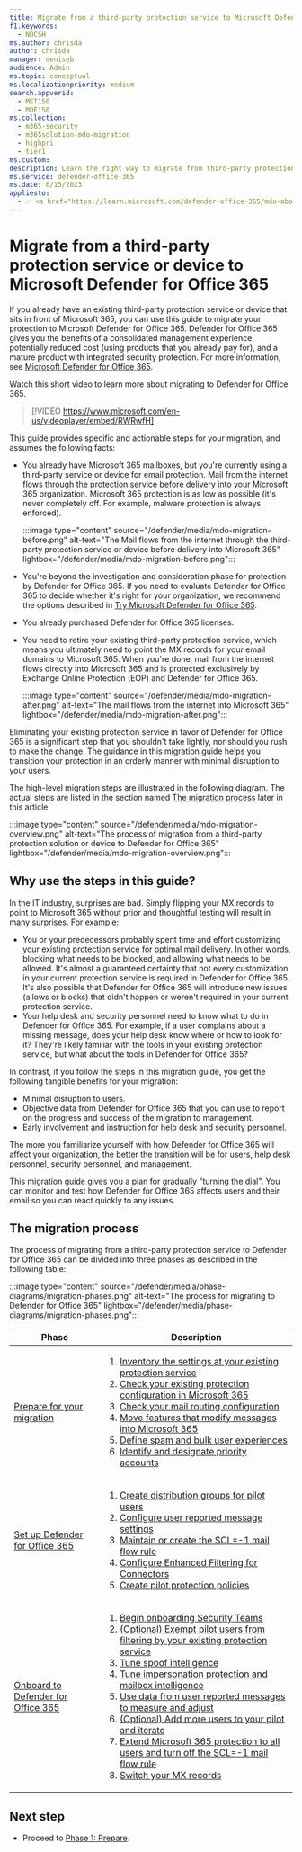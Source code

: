 ```yaml
---
title: Migrate from a third-party protection service to Microsoft Defender for Office 365
f1.keywords:
  - NOCSH
ms.author: chrisda
author: chrisda
manager: deniseb
audience: Admin
ms.topic: conceptual
ms.localizationpriority: medium
search.appverid:
  - MET150
  - MOE150
ms.collection:
  - m365-security
  - m365solution-mdo-migration
  - highpri
  - tier1
ms.custom:
description: Learn the right way to migrate from third-party protection services or devices to Microsoft Defender for Office 365. For example, Google Postini, the Barracuda Spam and Virus Firewall, or Cisco IronPort.
ms.service: defender-office-365
ms.date: 6/15/2023
appliesto:
  - ✅ <a href="https://learn.microsoft.com/defender-office-365/mdo-about#defender-for-office-365-plan-1-vs-plan-2-cheat-sheet" target="_blank">Microsoft Defender for Office 365 PlanPlan 2</a>
---
```


# Migrate from a third-party protection service or device to Microsoft Defender for Office 365

If you already have an existing third-party protection service or device that sits in front of Microsoft 365, you can use this guide to migrate your protection to Microsoft Defender for Office 365. Defender for Office 365 gives you the benefits of a consolidated management experience, potentially reduced cost (using products that you already pay for), and a mature product with integrated security protection. For more information, see [Microsoft Defender for Office 365](https://www.microsoft.com/security/business/threat-protection/office-365-defender).

Watch this short video to learn more about migrating to Defender for Office 365.
> [!VIDEO https://www.microsoft.com/en-us/videoplayer/embed/RWRwfH]

This guide provides specific and actionable steps for your migration, and assumes the following facts:

- You already have Microsoft 365 mailboxes, but you're currently using a third-party service or device for email protection. Mail from the internet flows through the protection service before delivery into your Microsoft 365 organization. Microsoft 365 protection is as low as possible (it's never completely off. For example, malware protection is always enforced).

  :::image type="content" source="/defender/media/mdo-migration-before.png" alt-text="The Mail flows from the internet through the third-party protection service or device before delivery into Microsoft 365" lightbox="/defender/media/mdo-migration-before.png":::

- You're beyond the investigation and consideration phase for protection by Defender for Office 365. If you need to evaluate Defender for Office 365 to decide whether it's right for your organization, we recommend the options described in [Try Microsoft Defender for Office 365](try-microsoft-defender-for-office-365.md).

- You already purchased Defender for Office 365 licenses.

- You need to retire your existing third-party protection service, which means you ultimately need to point the MX records for your email domains to Microsoft 365. When you're done, mail from the internet flows directly into Microsoft 365 and is protected exclusively by Exchange Online Protection (EOP) and Defender for Office 365.

  :::image type="content" source="/defender/media/mdo-migration-after.png" alt-text="The mail flows from the internet into Microsoft 365" lightbox="/defender/media/mdo-migration-after.png":::

Eliminating your existing protection service in favor of Defender for Office 365 is a significant step that you shouldn't take lightly, nor should you rush to make the change. The guidance in this migration guide helps you transition your protection in an orderly manner with minimal disruption to your users.

The high-level migration steps are illustrated in the following diagram. The actual steps are listed in the section named [The migration process](#the-migration-process) later in this article.

:::image type="content" source="/defender/media/mdo-migration-overview.png" alt-text="The process of migration from a third-party protection solution or device to Defender for Office 365" lightbox="/defender/media/mdo-migration-overview.png":::

## Why use the steps in this guide?

In the IT industry, surprises are bad. Simply flipping your MX records to point to Microsoft 365 without prior and thoughtful testing will result in many surprises. For example:

- You or your predecessors probably spent time and effort customizing your existing protection service for optimal mail delivery. In other words, blocking what needs to be blocked, and allowing what needs to be allowed. It's almost a guaranteed certainty that not every customization in your current protection service is required in Defender for Office 365. It's also possible that Defender for Office 365 will introduce new issues (allows or blocks) that didn't happen or weren't required in your current protection service.
- Your help desk and security personnel need to know what to do in Defender for Office 365. For example, if a user complains about a missing message, does your help desk know where or how to look for it? They're likely familiar with the tools in your existing protection service, but what about the tools in Defender for Office 365?

In contrast, if you follow the steps in this migration guide, you get the following tangible benefits for your migration:

- Minimal disruption to users.
- Objective data from Defender for Office 365 that you can use to report on the progress and success of the migration to management.
- Early involvement and instruction for help desk and security personnel.

The more you familiarize yourself with how Defender for Office 365 will affect your organization, the better the transition will be for users, help desk personnel, security personnel, and management.

This migration guide gives you a plan for gradually "turning the dial". You can monitor and test how Defender for Office 365 affects users and their email so you can react quickly to any issues.

## The migration process

The process of migrating from a third-party protection service to Defender for Office 365 can be divided into three phases as described in the following table:

:::image type="content" source="/defender/media/phase-diagrams/migration-phases.png" alt-text="The process for migrating to Defender for Office 365" lightbox="/defender/media/phase-diagrams/migration-phases.png":::

|Phase|Description|
|---|---|
|[Prepare for your migration](migrate-to-defender-for-office-365-prepare.md)|<ol><li>[Inventory the settings at your existing protection service](migrate-to-defender-for-office-365-prepare.md#inventory-the-settings-at-your-existing-protection-service)</li><li>[Check your existing protection configuration in Microsoft 365](migrate-to-defender-for-office-365-prepare.md#check-your-existing-protection-configuration-in-microsoft-365)</li><li>[Check your mail routing configuration](migrate-to-defender-for-office-365-prepare.md#check-your-mail-routing-configuration)</li><li>[Move features that modify messages into Microsoft 365](migrate-to-defender-for-office-365-prepare.md#move-features-that-modify-messages-into-microsoft-365)</li><li>[Define spam and bulk user experiences](migrate-to-defender-for-office-365-prepare.md#define-spam-and-bulk-user-experiences)</li><li>[Identify and designate priority accounts](migrate-to-defender-for-office-365-prepare.md#identify-and-designate-priority-accounts)</li></ol>|
|[Set up Defender for Office 365](migrate-to-defender-for-office-365-setup.md)|<ol><li>[Create distribution groups for pilot users](migrate-to-defender-for-office-365-setup.md#step-1-create-distribution-groups-for-pilot-users)</li><li>[Configure user reported message settings](migrate-to-defender-for-office-365-setup.md#step-2-configure-user-reported-message-settings)</li><li>[Maintain or create the SCL=-1 mail flow rule](migrate-to-defender-for-office-365-setup.md#step-3-maintain-or-create-the-scl-1-mail-flow-rule)</li><li>[Configure Enhanced Filtering for Connectors](migrate-to-defender-for-office-365-setup.md#step-4-configure-enhanced-filtering-for-connectors)</li><li>[Create pilot protection policies](migrate-to-defender-for-office-365-setup.md#step-5-create-pilot-protection-policies)</li></ol>|
|[Onboard to Defender for Office 365](migrate-to-defender-for-office-365-onboard.md)|<ol><li>[Begin onboarding Security Teams](migrate-to-defender-for-office-365-onboard.md#step-1-begin-onboarding-security-teams)</li><li>[(Optional) Exempt pilot users from filtering by your existing protection service](migrate-to-defender-for-office-365-onboard.md#step-2-optional-exempt-pilot-users-from-filtering-by-your-existing-protection-service)</li><li>[Tune spoof intelligence](migrate-to-defender-for-office-365-onboard.md#step-3-tune-spoof-intelligence)</li><li>[Tune impersonation protection and mailbox intelligence](migrate-to-defender-for-office-365-onboard.md#step-4-tune-impersonation-protection-and-mailbox-intelligence)</li><li>[Use data from user reported messages to measure and adjust](migrate-to-defender-for-office-365-onboard.md#step-5-use-data-from-user-reported-messages-to-measure-and-adjust)</li><li>[(Optional) Add more users to your pilot and iterate](migrate-to-defender-for-office-365-onboard.md#step-6-optional-add-more-users-to-your-pilot-and-iterate)</li><li>[Extend Microsoft 365 protection to all users and turn off the SCL=-1 mail flow rule](migrate-to-defender-for-office-365-onboard.md#step-7-extend-microsoft-365-protection-to-all-users-and-turn-off-the-scl-1-mail-flow-rule)</li><li>[Switch your MX records](migrate-to-defender-for-office-365-onboard.md#step-8-switch-your-mx-records)</li></ol>|

## Next step

- Proceed to [Phase 1: Prepare](migrate-to-defender-for-office-365-prepare.md).

